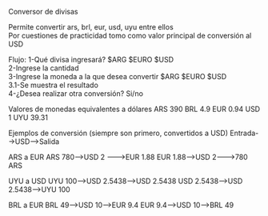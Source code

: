 Conversor de divisas

Permite convertir ars, brl, eur, usd, uyu entre ellos<br>
Por cuestiones de practicidad tomo como valor principal de conversión al USD


Flujo:
1-Qué divisa ingresará? $ARG $EURO $USD<br>
2-Ingrese la cantidad<br>
3-Ingrese la moneda a la que desea convertir $ARG $EURO $USD<br>
    3.1-Se muestra el resultado<br>
4-¿Desea realizar otra conversión? Si/no


Valores de monedas equivalentes a dólares
ARS 390
BRL 4.9
EUR 0.94
USD 1
UYU 39.31

Ejemplos de conversión (siempre son primero, convertidos a USD)
Entrada-->USD-->Salida

ARS a EUR
ARS 780-->USD 2 --->EUR 1.88
EUR 1.88-->USD 2--->780 ARS

UYU a USD
UYU 100-->USD 2.5438-->USD 2.5438
USD 2.5438-->USD 2.5438-->UYU 100

BRL a EUR
BRL 49-->USD 10-->EUR 9.4
EUR 9.4-->USD 10-->BRL 49
